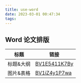 ```yaml
---
title: use-word
date: 2023-03-01 00:47:34
tags:
---
```


## Word 论文排版

|标题|链接|
|--|--|
|标题&大纲|[BV1E5411K7By](https://www.bilibili.com/video/BV1E5411K7By?share_source=copy_web)|
|图片&表格|[BV1iZ4y1P7wa](https://www.bilibili.com/video/BV1iZ4y1P7wa?share_source=copy_web)|
